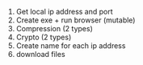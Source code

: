 1. Get local ip address and port
2. Create exe + run browser (mutable)
3. Compression (2 types)
4. Crypto (2 types)
5. Create name for each ip address
6. download files